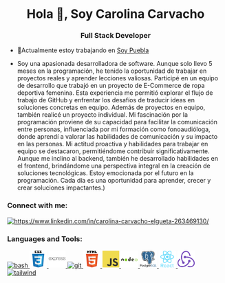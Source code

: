 <h1 align="center">Hola 👋, Soy Carolina Carvacho</h1>
<h3 align="center">Full Stack Developer</h3>

- 🔭Actualmente estoy trabajando en [Soy Puebla](https://soy-puebla-deploy.vercel.app/)

- Soy una apasionada desarrolladora de software. Aunque solo llevo 5 meses en la programación, he tenido la oportunidad de trabajar en proyectos reales y aprender lecciones valiosas. Participé en un equipo de desarrollo que trabajó en un proyecto de E-Commerce de ropa deportiva femenina. Esta experiencia me permitió explorar el flujo de trabajo de GitHub y enfrentar los desafíos de traducir ideas en soluciones concretas en equipo. Además de proyectos en equipo, también realicé un proyecto individual. Mi fascinación por la programación proviene de su capacidad para facilitar la comunicación entre personas, influenciada por mi formación como fonoaudióloga, donde aprendí a valorar las habilidades de comunicación y su impacto en las personas. Mi actitud proactiva y habilidades para trabajar en equipo se destacaron, permitiéndome contribuir significativamente. Aunque me inclino al backend, también he desarrollado habilidades en el frontend, brindándome una perspectiva integral en la creación de soluciones tecnológicas. Estoy emocionada por el futuro en la programación. Cada día es una oportunidad para aprender, crecer y crear soluciones impactantes.)

<h3 align="left">Connect with me:</h3>
<p align="left">
<a href="https://linkedin.com/in/https://www.linkedin.com/in/carolina-carvacho-elgueta-263469130/" target="blank"><img align="center" src="https://raw.githubusercontent.com/rahuldkjain/github-profile-readme-generator/master/src/images/icons/Social/linked-in-alt.svg" alt="https://www.linkedin.com/in/carolina-carvacho-elgueta-263469130/" height="30" width="40" /></a>
</p>

<h3 align="left">Languages and Tools:</h3>
<p align="left"> <a href="https://www.gnu.org/software/bash/" target="_blank" rel="noreferrer"> <img src="https://www.vectorlogo.zone/logos/gnu_bash/gnu_bash-icon.svg" alt="bash" width="40" height="40"/> </a> <a href="https://www.w3schools.com/css/" target="_blank" rel="noreferrer"> <img src="https://raw.githubusercontent.com/devicons/devicon/master/icons/css3/css3-original-wordmark.svg" alt="css3" width="40" height="40"/> </a> <a href="https://expressjs.com" target="_blank" rel="noreferrer"> <img src="https://raw.githubusercontent.com/devicons/devicon/master/icons/express/express-original-wordmark.svg" alt="express" width="40" height="40"/> </a> <a href="https://git-scm.com/" target="_blank" rel="noreferrer"> <img src="https://www.vectorlogo.zone/logos/git-scm/git-scm-icon.svg" alt="git" width="40" height="40"/> </a> <a href="https://www.w3.org/html/" target="_blank" rel="noreferrer"> <img src="https://raw.githubusercontent.com/devicons/devicon/master/icons/html5/html5-original-wordmark.svg" alt="html5" width="40" height="40"/> </a> <a href="https://developer.mozilla.org/en-US/docs/Web/JavaScript" target="_blank" rel="noreferrer"> <img src="https://raw.githubusercontent.com/devicons/devicon/master/icons/javascript/javascript-original.svg" alt="javascript" width="40" height="40"/> </a> <a href="https://nodejs.org" target="_blank" rel="noreferrer"> <img src="https://raw.githubusercontent.com/devicons/devicon/master/icons/nodejs/nodejs-original-wordmark.svg" alt="nodejs" width="40" height="40"/> </a> <a href="https://www.postgresql.org" target="_blank" rel="noreferrer"> <img src="https://raw.githubusercontent.com/devicons/devicon/master/icons/postgresql/postgresql-original-wordmark.svg" alt="postgresql" width="40" height="40"/> </a> <a href="https://reactjs.org/" target="_blank" rel="noreferrer"> <img src="https://raw.githubusercontent.com/devicons/devicon/master/icons/react/react-original-wordmark.svg" alt="react" width="40" height="40"/> </a> <a href="https://redux.js.org" target="_blank" rel="noreferrer"> <img src="https://raw.githubusercontent.com/devicons/devicon/master/icons/redux/redux-original.svg" alt="redux" width="40" height="40"/> </a> <a href="https://tailwindcss.com/" target="_blank" rel="noreferrer"> <img src="https://www.vectorlogo.zone/logos/tailwindcss/tailwindcss-icon.svg" alt="tailwind" width="40" height="40"/> </a> </p>
